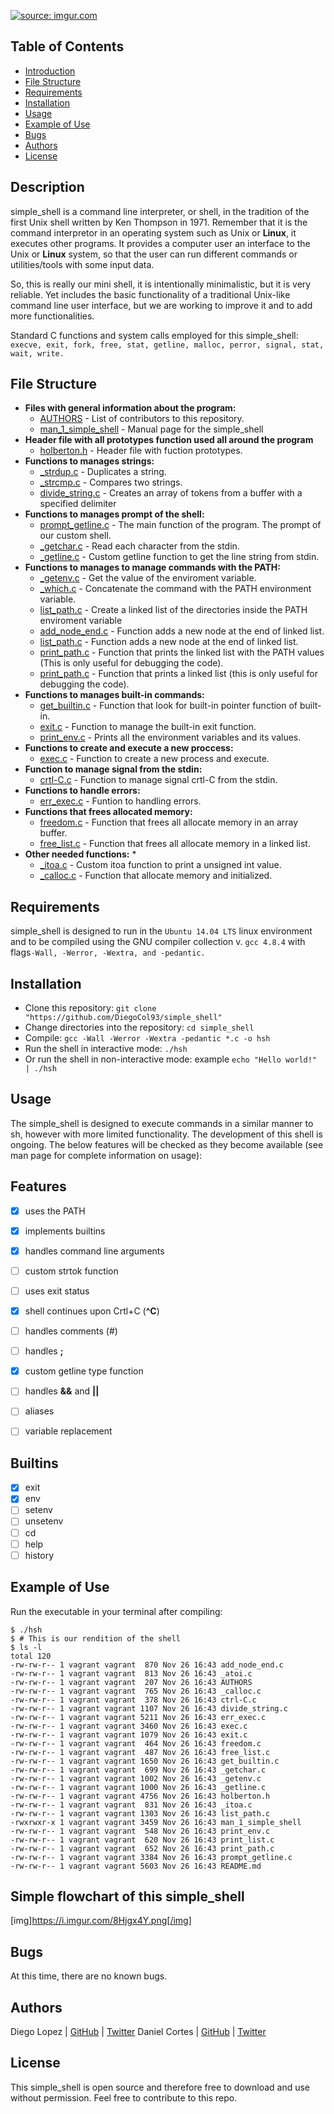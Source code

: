 <a href="https://imgur.com/tJA0FHf"><img src="https://i.imgur.com/tJA0FHf.png" title="source: imgur.com" /></a>

## Table of Contents

* [Introduction](#Introduction)
* [File Structure](#file-structure)
* [Requirements](#requirements)
* [Installation](#installation)
* [Usage](#usage)
* [Example of Use](#example-of-use)
* [Bugs](#bugs)
* [Authors](#authors)
* [License](#license)

## Description

simple_shell is a command line interpreter, or shell, in the tradition of the first Unix shell written by Ken Thompson in 1971. Remember that it is the command interpretor in an operating system such as Unix or **Linux**, it executes other programs. It provides a computer user an interface to the Unix or **Linux** system, so that the user can run different commands or utilities/tools with some input data. 

So, this is really our mini shell, it  is intentionally minimalistic, but it is very reliable. Yet includes the basic functionality of a traditional Unix-like command line user interface, but we are working to improve it and to add more functionalities.   

Standard C functions  and system calls employed for this simple_shell:
 `execve, exit, fork, free, stat, getline, malloc, perror, signal, stat, wait, write.`

## File Structure

* **Files with general information about the program:**
    * [AUTHORS](AUTHORS) - List of contributors to this repository.
    * [man_1_simple_shell](man_1_simple_shell) - Manual page for the simple_shell
* **Header file with all prototypes function used all around the program**
    * [holberton.h](shell.h) - Header file with fuction prototypes.
* **Functions to manages strings:**
    * [_strdup.c](strdup.c) - Duplicates a string.
    * [_strcmp.c](strcmp.c) - Compares two strings.
    * [divide_string.c](divide_string.c) - Creates an array of tokens from a buffer with a specified delimiter
* **Functions to manages prompt of the shell:**
    * [prompt_getline.c](prompt_getline.c) - The main function of the program. The prompt of our custom shell.
    * [_getchar.c](_getchar.c) - Read each character from the stdin.
    * [_getline.c](_getline.c) - Custom getline function to get the line string from stdin.
* **Functions to manages to manage commands with the PATH:**
    * [_getenv.c](_getenv.c) - Get the value of the enviroment variable.
    * [_which.c](_which.c) - Concatenate the command with the PATH environment variable. 
    * [list_path.c](list_path.c) - Create a linked list of the directories inside the PATH enviroment variable
    * [add_node_end.c](add_node_end.c) - Function adds a new node at the end of linked list.
    * [list_path.c](list_path.c) - Function adds a new node at the end of linked list.
    * [print_path.c](print_path.c) - Function that prints the linked list with the PATH values (This is only useful for debugging the code).
    * [print_path.c](print_list.c) - Function that prints a linked list (this is only useful for debugging the code).
* **Functions to manages built-in commands:**
    * [get_builtin.c](get_builtin.c) - Function that look for built-in pointer function of built-in.
    * [exit.c](exit.c) - Function to manage the built-in exit function.
    * [print_env.c](print_env.c) - Prints all the environment variables and its values.
* **Functions to create and execute a new proccess:**
    * [exec.c](exec.c) - Function to create a new process and execute.
* **Function to manage signal from the stdin:**
    * [crtl-C.c](crtl-C.c) - Function to manage signal crtl-C from the stdin.   
* **Functions to handle errors:**
    * [err_exec.c](err_exec.c) - Funtion to handling  errors.
* **Functions that frees allocated memory:**
    * [freedom.c](freedom.c) - Function that frees all allocate memory in an array buffer.
    * [free_list.c](free_list.c) - Function that frees  all allocate memory in a linked list.
* **Other needed functions:**	   * 
    * [_itoa.c](_itoa.c) - Custom itoa function to print a unsigned int value. 
    * [_calloc.c](_calloc.c) - Function that allocate memory and initialized.

## Requirements

simple_shell is designed to run in the `Ubuntu 14.04 LTS` linux environment and to be compiled using the GNU compiler collection v. `gcc 4.8.4` with flags`-Wall, -Werror, -Wextra, and -pedantic.`

## Installation

   - Clone this repository: `git clone "https://github.com/DiegoCol93/simple_shell"`
   - Change directories into the repository: `cd simple_shell`
   - Compile: `gcc -Wall -Werror -Wextra -pedantic *.c -o hsh`
   - Run the shell in interactive mode: `./hsh`
   - Or run the shell in non-interactive mode: example `echo "Hello world!" | ./hsh`

## Usage

The simple_shell is designed to execute commands in a similar manner to sh, however with more limited functionality. The development of this shell is ongoing. The below features will be checked as they become available (see man page for complete information on usage):

## Features

- [x] uses the PATH
- [x] implements builtins
- [x] handles command line arguments
- [ ] custom strtok function
- [ ] uses exit status
- [x] shell continues upon Crtl+C (**^C**)
- [ ] handles comments (#)
- [ ] handles **;**
- [x] custom getline type function
- [ ] handles **&&** and **||**
- [ ] aliases
- [ ] variable replacement


## Builtins

- [x] exit
- [x] env
- [ ] setenv
- [ ] unsetenv
- [ ] cd
- [ ] help
- [ ] history

## Example of Use
Run the executable in your terminal after compiling:
```
$ ./hsh
$ # This is our rendition of the shell
$ ls -l
total 120
-rw-rw-r-- 1 vagrant vagrant  870 Nov 26 16:43 add_node_end.c
-rw-rw-r-- 1 vagrant vagrant  813 Nov 26 16:43 _atoi.c
-rw-rw-r-- 1 vagrant vagrant  207 Nov 26 16:43 AUTHORS
-rw-rw-r-- 1 vagrant vagrant  765 Nov 26 16:43 _calloc.c
-rw-rw-r-- 1 vagrant vagrant  378 Nov 26 16:43 ctrl-C.c
-rw-rw-r-- 1 vagrant vagrant 1107 Nov 26 16:43 divide_string.c
-rw-rw-r-- 1 vagrant vagrant 5211 Nov 26 16:43 err_exec.c
-rw-rw-r-- 1 vagrant vagrant 3460 Nov 26 16:43 exec.c
-rw-rw-r-- 1 vagrant vagrant 1079 Nov 26 16:43 exit.c
-rw-rw-r-- 1 vagrant vagrant  464 Nov 26 16:43 freedom.c
-rw-rw-r-- 1 vagrant vagrant  487 Nov 26 16:43 free_list.c
-rw-rw-r-- 1 vagrant vagrant 1650 Nov 26 16:43 get_builtin.c
-rw-rw-r-- 1 vagrant vagrant  699 Nov 26 16:43 _getchar.c
-rw-rw-r-- 1 vagrant vagrant 1002 Nov 26 16:43 _getenv.c
-rw-rw-r-- 1 vagrant vagrant 1000 Nov 26 16:43 _getline.c
-rw-rw-r-- 1 vagrant vagrant 4756 Nov 26 16:43 holberton.h
-rw-rw-r-- 1 vagrant vagrant  831 Nov 26 16:43 _itoa.c
-rw-rw-r-- 1 vagrant vagrant 1303 Nov 26 16:43 list_path.c
-rwxrwxr-x 1 vagrant vagrant 3459 Nov 26 16:43 man_1_simple_shell
-rw-rw-r-- 1 vagrant vagrant  548 Nov 26 16:43 print_env.c
-rw-rw-r-- 1 vagrant vagrant  620 Nov 26 16:43 print_list.c
-rw-rw-r-- 1 vagrant vagrant  652 Nov 26 16:43 print_path.c
-rw-rw-r-- 1 vagrant vagrant 3384 Nov 26 16:43 prompt_getline.c
-rw-rw-r-- 1 vagrant vagrant 5603 Nov 26 16:43 README.md

```

## Simple flowchart of this simple_shell
[img]https://i.imgur.com/8Hjgx4Y.png[/img]

## Bugs
At this time, there are no known bugs.

## Authors
Diego Lopez | [GitHub](https://github.com/DiegoCol93) | [Twitter](https://twitter.com/LopezDfelo93)
Daniel Cortes | [GitHub](https://github.com/el-dani-cortes) | [Twitter](https://twitter.com/El_Dani_Cortes)

## License
This simple_shell is open source and therefore free to download and use without permission. Feel free to contribute to this repo.
